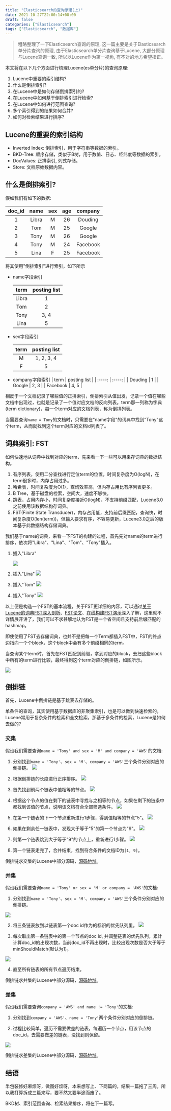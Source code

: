 ```yaml
---
title: "Elasticsearch的查询原理(上)"
date: 2021-10-27T22:00:14+08:00
draft: false
categories: ["Elasticsearch"]
tags: ["Elasticsearch", "数据库"]
---
```


> 粗略整理了一下Elasticsearch查询的原理, 这一篇主要是关于Elasticsearch单分片查询的原理, 由于Elasticsearch单分片查询基于Lucene, 大部分原理与Lucene查询一致, 所以以Lucene作为第一视角, 有不对的地方希望指正。

本文将在以下几个方面进行梳理Lucene(es单分片)的查询原理:
1. Lucene中重要的索引结构?
2. 什么是倒排索引?
3. 在Lucene中是如何存储倒排索引的?
4. 在Lucene中如何基于倒排索引进行检索?
5. 在Lucene中如何进行范围查询?
6. 多个索引得到的结果如何合并?
7. 如何对检索结果进行排序?

## Lucene的重要的索引结构
* Inverted Index: 倒排索引，用于字符串等数据的索引。
* BKD-Tree: 顺序存储，类似于B树，用于数值、日志、经纬度等数据的索引。
* DocValues: 正排索引, 列式存储。
* Store: 文档原始数据内容。


## 什么是倒排索引?

假如我们有如下的数据:

| doc_id | name | sex | age | company |
| :----:| :----: | :----: | :----: | :----: |
| 1 | Libra | M | 26 | Douding |
| 2 | Tom | M | 25 | Google |
| 3 | Tony | M | 26 | Google |
| 4 | Tony | M | 24 | Facebook |
| 5 | Lina | F | 25 | Facebook |

将其使用"倒排索引"进行索引，如下所示

* name字段索引

  | term | posting list |
  | :----: | :----: |
  | Libra | 1 |
  | Tom | 2 |
  | Tony | 3, 4 |
  | Lina | 5 |

* sex字段索引

  | term | posting list |
  | :----: | :----: |
  | M | 1, 2, 3, 4 |
  | F | 5 |

* company字段索引
  | term | posting list |
  | :----: | :----: |
  | Douding | 1 |
  | Google | 2, 3 |
  | Facebook | 4, 5 |

相反于一个文档记录了哪些值的正排索引，倒排索引从值出发，记录一个值在哪些文档中出现过，也就是记录了一个值对应文档的反向列表。term那一列称为字典(term dictionary)，每一个term对应的文档列表，称为倒排列表。

当需要查询`name = Tony`的文档时，只需要在"name字段"的词典中找到"Tony"这个term，从而就找到这个term对应的文档id列表了。

## 词典索引: FST

如何快速地从词典中找到对应的term，先来看一下一些可以用来存词典的数据结构。

1. 有序列表，使用二分查找进行定位term的位置，时间复杂度为O(logN)，在term很多时，内存占用过多。
2. 哈希表，时间复杂度为O(1)，查询效率高，但内存占用比有序列表更多。
3. B Tree，基于磁盘的检索，空间大，速度不够快。
4. 跳表，占用内存小，时间复杂度接近O(logN)，不支持前缀匹配，Lucene3.0之前使用该数据结构存词典。
5. FST(Finite State Transducer)，内存占用低，支持前后缀匹配，查询快，时间复杂度O(len(term))，但输入要求有序，不容易更新，Lucene3.0之后的版本基于此数据结构存储词典。

我们基于name的词典，来看一下FST的构建的过程，首先先对name的term进行排序，依次将"Libra"、"Lina"、"Tom"、"Tony"插入。
1. 插入"Libra"

   ![](/img/es-read-0/1.png)
2. 插入"Lina"
   ![](/img/es-read-0/2.png)
3. 插入"Tom"
   ![](/img/es-read-0/3.png)
4. 插入"Tony"
   ![](/img/es-read-0/4.png)

以上便是构造一个FST的基本流程，关于FST更详细的内容，可以通过[关于Lucene的词典FST深入剖析](https://www.shenyanchao.cn/blog/2018/12/04/lucene-fst/)、[FST论文](https://cs.nyu.edu/~mohri/pub/fla.pdf)、[在线构建FST演示](http://examples.mikemccandless.com/fst.py?terms=aaaa%0D%0Abbaa%0D%0A&cmd=Build+it%21)深入了解，这里就不详情展开讲了，我们可以不求甚解地认为FST是一个省空间且支持前后缀匹配的hashmap。

即使使用了FST去存储词典，也并不是把每一个Term都插入FST中，FST的终点边指向一个个block，这个block中会有多个前缀相同的term。

当查询某个term时，首先在FST匹配到前缀，拿到对应的block，去扫这些block中所有的term进行比较，最终得到这个term对应的倒排链，如图所示。

![](/img/es-read-0/5.png)

## 倒排链

首先，Lucene中倒排链是基于跳表去存储的。

单条件的查询，其实使用基于数据库的非聚集索引，也是可以做到快速检索的，Lucene常用于复杂条件的检索和全文检索，那基于多条件的检索，Lucene是如何去做的?

### 交集

假设我们需要查询`name = 'Tony' and sex = 'M' and company = 'AWS'`的文档:

1. 分别找到`name = 'Tony'`、`sex = 'M'`、`company = 'AWS'`三个条件分别对应的倒排链。
   ![](/img/es-read-0/6-0.png)

2. 根据倒排链的长度进行正序排序。
   ![](/img/es-read-0/6-1.png)

3. 首先找到前两个链表中值相等的节点。
   ![](/img/es-read-0/6-2.png)

4. 根据这个节点的值在剩下的链表中寻找与之相等的节点，如果在剩下的链条中都找到该值的节点，说明该文档符合全部筛选条件。
   ![](/img/es-read-0/6-3.png)

5. 在第一个链表的下一个节点重新进行1步骤，得到值相等的节点"5"。
   ![](/img/es-read-0/6-4.png)

6. 如果在剩余任一链表中，发现大于等于"5"的第一个节点为"9"。
   ![](/img/es-read-0/6-5.png)

7. 则第一个链表跳到大于等于"9"的节点上，重新进行1步骤。
   ![](/img/es-read-0/6-6.png)

8. 第一个链表走完了，合并结束，找到符合条件的文档ID为`[1, 9]`。

倒排链求交集的Lucene中部分源码，[源码地址](https://github.com/apache/lucene/blob/5e0e7a5479bca798ccfe385629a0ca2ba5870bc0/lucene/core/src/java/org/apache/lucene/search/ConjunctionDISI.java)。


### 并集

假设我们需要查询`name = 'Tony' or sex = 'M' or company = 'AWS'`的文档:

1. 分别找到`name = 'Tony'`、`sex = 'M'`、`company = 'AWS'`三个条件分别对应的倒排链。

  ![](/img/es-read-0/6-0.png)

2. 将三条链表放到以链表第一个doc id作为的标识的优先队列里。
  ![](/img/es-read-0/6-0.png)

3. 每次取出第一条链表中的第一个节点的doc id, 并调整链表的优先队列，累计计算doc_id的出现次数，当前doc_id不再出现时，比较出现次数是否大于等于minShouldMatch(默认为1)。

  ![](/img/es-read-0/7-3.png)

4. 直至所有链表的所有节点遍历结束。

倒排链求并集的Lucene中部分源码，[源码地址](https://github.com/apache/lucene/blob/d5d6dc079395c47cd6d12dcce3bcfdd2c7d9dc63/lucene/core/src/java/org/apache/lucene/search/DisjunctionScorer.java)。

### 差集

假设我们需要查询`company = 'AWS' and name != 'Tony'`的文档:

1. 分别找到`company = 'AWS'`、`name = 'Tony'`两个条件分别对应的倒排链。

2. 过程比较简单，遍历不需要做差的链表，每遍历一个节点，用该节点的doc_id，去需要做差的链表，没找到则保留。

  ![](/img/es-read-0/8-1.png)

倒排链求差集的Lucene中部分源码，[源码地址](https://github.com/apache/lucene/blob/d5d6dc079395c47cd6d12dcce3bcfdd2c7d9dc63/lucene/core/src/java/org/apache/lucene/search/ReqExclScorer.java)。

## 结语
  半包装修好麻烦呀，做图好烦呀，本来想写上、下两篇的，结果一篇拖了三周，所以我打算拆成三篇来写，要不然又要半途而废了。

  BKD树、索引范围查询、检索结果排序，将在下一篇写。

